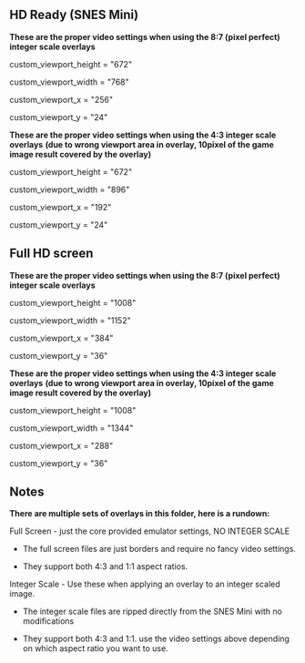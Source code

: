 HD Ready (SNES Mini)
--------------------
**These are the proper video settings when using the 8:7 (pixel perfect) integer scale overlays**

custom_viewport_height = "672"

custom_viewport_width = "768"

custom_viewport_x = "256"

custom_viewport_y = "24"

**These are the proper video settings when using the 4:3 integer scale overlays**
**(due to wrong viewport area in overlay, 10pixel of the game image result covered by the overlay)**

custom_viewport_height = "672"

custom_viewport_width = "896"

custom_viewport_x = "192"

custom_viewport_y = "24"

Full HD screen
--------------------
**These are the proper video settings when using the 8:7 (pixel perfect) integer scale overlays**

custom_viewport_height = "1008"

custom_viewport_width = "1152"

custom_viewport_x = "384"

custom_viewport_y = "36"

**These are the proper video settings when using the 4:3 integer scale overlays**
**(due to wrong viewport area in overlay, 10pixel of the game image result covered by the overlay)**

custom_viewport_height = "1008"

custom_viewport_width = "1344"

custom_viewport_x = "288"

custom_viewport_y = "36"

Notes
-----
**There are multiple sets of overlays in this folder, here is a rundown:**

Full Screen - just the core provided emulator settings, NO INTEGER SCALE
 
  * The full screen files are just borders and require no fancy video settings. 

  * They support both 4:3 and 1:1 aspect ratios.

Integer Scale - Use these when applying an overlay to an integer scaled image.

  * The integer scale files are ripped directly from the SNES Mini with no modifications

  * They support both 4:3 and 1:1. use the video settings above depending on which aspect ratio you want to use.